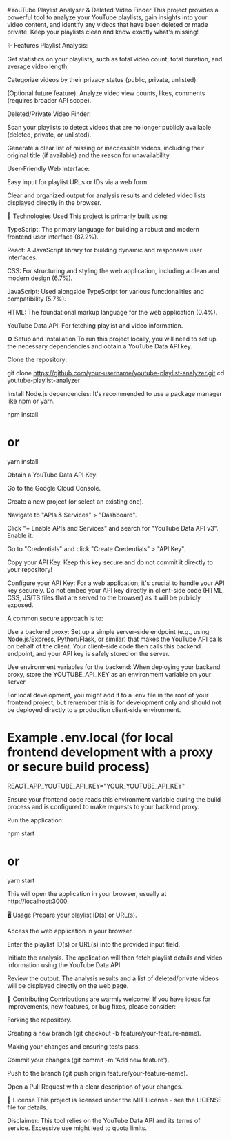 #YouTube Playlist Analyser & Deleted Video Finder
This project provides a powerful tool to analyze your YouTube playlists, gain insights into your video content, and identify any videos that have been deleted or made private. Keep your playlists clean and know exactly what's missing!

✨ Features
Playlist Analysis:

Get statistics on your playlists, such as total video count, total duration, and average video length.

Categorize videos by their privacy status (public, private, unlisted).

(Optional future feature): Analyze video view counts, likes, comments (requires broader API scope).

Deleted/Private Video Finder:

Scan your playlists to detect videos that are no longer publicly available (deleted, private, or unlisted).

Generate a clear list of missing or inaccessible videos, including their original title (if available) and the reason for unavailability.

User-Friendly Web Interface:

Easy input for playlist URLs or IDs via a web form.

Clear and organized output for analysis results and deleted video lists displayed directly in the browser.

🚀 Technologies Used
This project is primarily built using:

TypeScript: The primary language for building a robust and modern frontend user interface (87.2%).

React: A JavaScript library for building dynamic and responsive user interfaces.

CSS: For structuring and styling the web application, including a clean and modern design (6.7%).

JavaScript: Used alongside TypeScript for various functionalities and compatibility (5.7%).

HTML: The foundational markup language for the web application (0.4%).

YouTube Data API: For fetching playlist and video information.

⚙️ Setup and Installation
To run this project locally, you will need to set up the necessary dependencies and obtain a YouTube Data API key.

Clone the repository:

git clone https://github.com/your-username/youtube-playlist-analyzer.git
cd youtube-playlist-analyzer

Install Node.js dependencies:
It's recommended to use a package manager like npm or yarn.

npm install
# or
yarn install

Obtain a YouTube Data API Key:

Go to the Google Cloud Console.

Create a new project (or select an existing one).

Navigate to "APIs & Services" > "Dashboard".

Click "+ Enable APIs and Services" and search for "YouTube Data API v3". Enable it.

Go to "Credentials" and click "Create Credentials" > "API Key".

Copy your API Key. Keep this key secure and do not commit it directly to your repository!

Configure your API Key:
For a web application, it's crucial to handle your API key securely. Do not embed your API key directly in client-side code (HTML, CSS, JS/TS files that are served to the browser) as it will be publicly exposed.

A common secure approach is to:

Use a backend proxy: Set up a simple server-side endpoint (e.g., using Node.js/Express, Python/Flask, or similar) that makes the YouTube API calls on behalf of the client. Your client-side code then calls this backend endpoint, and your API key is safely stored on the server.

Use environment variables for the backend: When deploying your backend proxy, store the YOUTUBE_API_KEY as an environment variable on your server.

For local development, you might add it to a .env file in the root of your frontend project, but remember this is for development only and should not be deployed directly to a production client-side environment.

# Example .env.local (for local frontend development with a proxy or secure build process)
REACT_APP_YOUTUBE_API_KEY="YOUR_YOUTUBE_API_KEY"

Ensure your frontend code reads this environment variable during the build process and is configured to make requests to your backend proxy.

Run the application:

npm start
# or
yarn start

This will open the application in your browser, usually at http://localhost:3000.

🖥️ Usage
Prepare your playlist ID(s) or URL(s).

Access the web application in your browser.

Enter the playlist ID(s) or URL(s) into the provided input field.

Initiate the analysis. The application will then fetch playlist details and video information using the YouTube Data API.

Review the output. The analysis results and a list of deleted/private videos will be displayed directly on the web page.

🤝 Contributing
Contributions are warmly welcome! If you have ideas for improvements, new features, or bug fixes, please consider:

Forking the repository.

Creating a new branch (git checkout -b feature/your-feature-name).

Making your changes and ensuring tests pass.

Commit your changes (git commit -m 'Add new feature').

Push to the branch (git push origin feature/your-feature-name).

Open a Pull Request with a clear description of your changes.

📄 License
This project is licensed under the MIT License - see the LICENSE file for details.

Disclaimer: This tool relies on the YouTube Data API and its terms of service. Excessive use might lead to quota limits.
